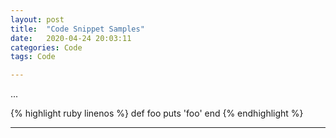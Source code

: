 ```yaml
---
layout: post
title:  "Code Snippet Samples"
date:   2020-04-24 20:03:11
categories: Code
tags: Code

---
```

...

{% highlight ruby linenos %}
def foo
  puts 'foo'
end
{% endhighlight %}

---
